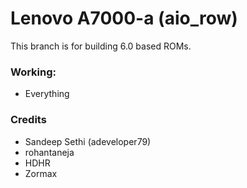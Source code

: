 Lenovo A7000-a (aio_row)
==============

This branch is for building 6.0 based ROMs.

### Working:
 - Everything

### Credits
  - Sandeep Sethi (adeveloper79)
  - rohantaneja
  - HDHR 
  - Zormax 
